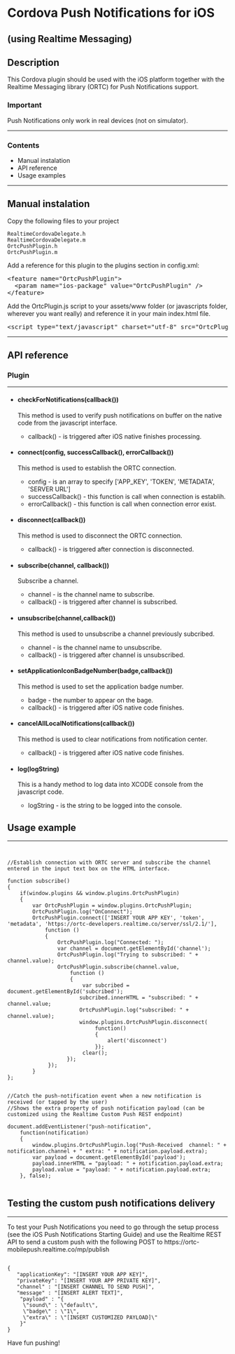 <h1>Cordova Push Notifications for iOS</h1>
<h2> (using Realtime Messaging)</h2>


<h2>Description</h2>

This Cordova plugin should be used with the iOS platform together with the Realtime Messaging library (ORTC) for Push Notifications support.  

<h3>Important</h3>
Push Notifications only work in real devices (not on simulator).

<hr/>
<h3>Contents</h3>

<ul>
	<li><a ref='Mi'>Manual instalation</a></li>
	<li><a ref='api'>API reference</a></li>
	<li><a ref='ue'>Usage examples</a></li>
</ul> 


<hr/>
<h2 id='Mi'>Manual instalation</h2>
<p>Copy the following files to your project</p>

<pre><code>RealtimeCordovaDelegate.h
RealtimeCordovaDelegate.m
OrtcPushPlugin.h
OrtcPushPlugin.m
</code></pre>

<p>Add a reference for this plugin to the plugins section in config.xml:</p>

<pre><span class="nt">&lt;feature</span> <span class="na">name=</span><span class="s">"OrtcPushPlugin"</span><span class="nt">&gt;</span>
  <span class="nt">&lt;param</span> <span class="na">name=</span><span class="s">"ios-package"</span> <span class="na">value=</span><span class="s">"OrtcPushPlugin"</span> <span class="nt">/&gt;</span>
<span class="nt">&lt;/feature&gt;</span>
</pre>

<p>Add the OrtcPlugin.js script to your assets/www folder (or javascripts folder, wherever you want really) and reference it in your main index.html file.</p>

<pre><span class="nt">&lt;script </span><span class="na">type=</span><span class="s">"text/javascript"</span> <span class="na">charset=</span><span class="s">"utf-8"</span> <span class="na">src=</span><span class="s">"OrtcPlugin.js"</span><span class="nt">&gt;&lt;/script&gt;</span>
</pre>

<hr/>
<h2 id='api'>API reference</h2>
<h3>Plugin</h3>
<hr/>
<ul>
	<li><h4>checkForNotifications(callback())</h4><p>This method is used to verify push notifications on buffer on the native code from the javascript interface.
	<ul>
		<li>callback() - is triggered after iOS native finishes processing.</li>
	</ul>
	</p></li>
	<li><h4>connect(config, successCallback(), errorCallback())</h4><p>This method is used to establish the ORTC connection.
	<ul>
		<li>config - is an array to specify ['APP_KEY', 'TOKEN', 'METADATA', 'SERVER URL']</li>
		<li>successCallback() - this function is call when connection is establih.</li>
		<li>errorCallback() - this function is call when connection error exist.</li>
	</ul>
	</p></li>
	<li><p><h4>disconnect(callback())</h4><p>This method is used to disconnect the ORTC connection.</p>
		<ul>
			<li>callback() - is triggered after connection is disconnected.</li>
		</ul>
	</p></li>
	<li><h4>subscribe(channel, callback())</h4>
	<p>
		Subscribe a channel.
		<ul>
			<li>channel - is the channel name to subscribe.</li>
			<li>callback() - is triggered after channel is subscribed.</li>
		</ul>
	</p></li>
	<li><p><h4>unsubscribe(channel,callback())</h4><p>This method is used to unsubscribe a channel previously subcribed.</p>
		<ul>
			<li>channel - is the channel name to unsubscribe.</li>
			<li>callback() - is triggered after channel is unsubscribed.</li>
		</ul>
	</p></li>
	<li><p><h4>setApplicationIconBadgeNumber(badge,callback())</h4><p>This method is used to set the application badge number.</p>
		<ul>
			<li>badge - the number to appear on the bage.</li>
			<li>callback() - is triggered after iOS native code finishes.</li>
		</ul>
	</p></li>
	<li><p><h4>cancelAllLocalNotifications(callback())</h4><p>This method is used to clear notifications from notification center.</p>
		<ul>
			<li>callback() - is triggered after iOS native code finishes.</li>
		</ul>
	</p></li>
	<li><p><h4>log(logString)</h4><p>This is a handy method to log data into XCODE console from the javascript code.</p>
		<ul>
			<li>logString - is the string to be logged into the console.</li>
		</ul>
	</p></li>
</ul> 
<h2 id='ue'>Usage example</h2>
<hr/>

<pre><code>

//Establish connection with ORTC server and subscribe the channel entered in the input text box on the HTML interface.

function subscribe()
{
	if(window.plugins && window.plugins.OrtcPushPlugin)
	{
    	var OrtcPushPlugin = window.plugins.OrtcPushPlugin;
        OrtcPushPlugin.log("OnConnect");                     
        OrtcPushPlugin.connect(['INSERT YOUR APP KEY', 'token', 'metadata', 'https://ortc-developers.realtime.co/server/ssl/2.1/'], 
        	function ()
        	{
            	OrtcPushPlugin.log("Connected: ");
                var channel = document.getElementById('channel');
                OrtcPushPlugin.log("Trying to subscribed: " + channel.value);
                OrtcPushPlugin.subscribe(channel.value, 
                	function ()
                	{
                    	var subcribed = document.getElementById('subcribed');
                       subcribed.innerHTML = "subscribed: " + channel.value;
                       OrtcPushPlugin.log("subscribed: " + channel.value);
                       window.plugins.OrtcPushPlugin.disconnect(
                       		function()
                       		{
                       			alert('disconnect')
                       		});
                       	clear();
                   });
             });
        }
};


//Catch the push-notification event when a new notification is received (or tapped by the user)
//Shows the extra property of push notification payload (can be customized using the Realtime Custom Push REST endpoint)

document.addEventListener("push-notification", 
	function(notification)
	{
		window.plugins.OrtcPushPlugin.log("Push-Received  channel: " + notification.channel + " extra: " + notification.payload.extra);
		var payload = document.getElementById('payload');
		payload.innerHTML = "payload: " + notification.payload.extra;
		payload.value = "payload: " + notification.payload.extra;
	}, false);
        
</code></pre>

<h2 id='ue'>Testing the custom push notifications delivery</h2>
<hr/>

<p>To test your Push Notifications you need to go through the setup process (see the iOS Push Notifications Starting Guide) and use the Realtime REST API to send a custom push with the following POST to https://ortc-mobilepush.realtime.co/mp/publish</p>

<pre><code>
{
   "applicationKey": "[INSERT YOUR APP KEY]",
   "privateKey": "[INSERT YOUR APP PRIVATE KEY]",
   "channel" : "[INSERT CHANNEL TO SEND PUSH]",
   "message" : "[INSERT ALERT TEXT]",
    "payload" : "{
     \"sound\" : \"default\",
     \"badge\" : \"1\",
     \"extra\" : \"[INSERT CUSTOMIZED PAYLOAD]\"
    }"
}
</code></pre>

Have fun pushing!